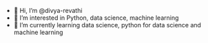 - 👋 Hi, I’m @divya-revathi
- 👀 I’m interested in Python, data science, machine learning
- 🌱 I’m currently learning data science, python for data science and machine learning

<!---
divya-revathi/divya-revathi is a ✨ special ✨ repository because its `README.md` (this file) appears on your GitHub profile.
You can click the Preview link to take a look at your changes.
--->
